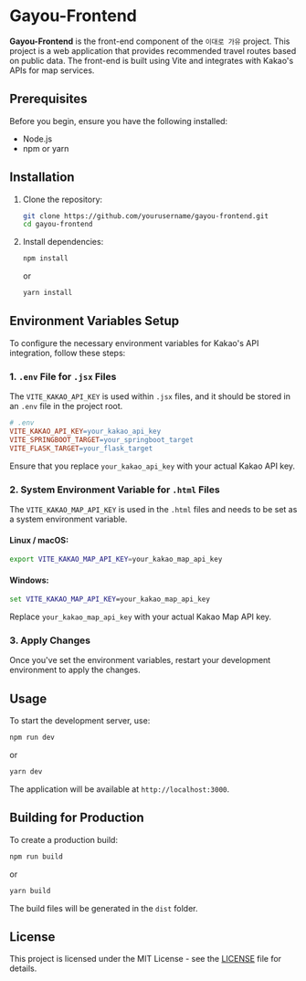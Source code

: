 # Gayou-Frontend

**Gayou-Frontend** is the front-end component of the `이대로 가유` project. This project is a web application that provides recommended travel routes based on public data. The front-end is built using Vite and integrates with Kakao's APIs for map services.

## Prerequisites

Before you begin, ensure you have the following installed:

- Node.js
- npm or yarn

## Installation

1. Clone the repository:

   ```bash
   git clone https://github.com/yourusername/gayou-frontend.git
   cd gayou-frontend
   ```

2. Install dependencies:
   ```bash
   npm install
   ```
   or
   ```bash
   yarn install
   ```

## Environment Variables Setup

To configure the necessary environment variables for Kakao's API integration, follow these steps:

### 1. `.env` File for `.jsx` Files

The `VITE_KAKAO_API_KEY` is used within `.jsx` files, and it should be stored in an `.env` file in the project root.

```makefile
# .env
VITE_KAKAO_API_KEY=your_kakao_api_key
VITE_SPRINGBOOT_TARGET=your_springboot_target
VITE_FLASK_TARGET=your_flask_target
```

Ensure that you replace `your_kakao_api_key` with your actual Kakao API key.

### 2. System Environment Variable for `.html` Files

The `VITE_KAKAO_MAP_API_KEY` is used in the `.html` files and needs to be set as a system environment variable.

#### Linux / macOS:

```bash
export VITE_KAKAO_MAP_API_KEY=your_kakao_map_api_key
```

#### Windows:

```cmd
set VITE_KAKAO_MAP_API_KEY=your_kakao_map_api_key
```

Replace `your_kakao_map_api_key` with your actual Kakao Map API key.

### 3. Apply Changes

Once you've set the environment variables, restart your development environment to apply the changes.

## Usage

To start the development server, use:

```bash
npm run dev
```

or

```bash
yarn dev
```

The application will be available at `http://localhost:3000`.

## Building for Production

To create a production build:

```bash
npm run build
```

or

```bash
yarn build
```

The build files will be generated in the `dist` folder.

## License

This project is licensed under the MIT License - see the [LICENSE](LICENSE) file for details.
